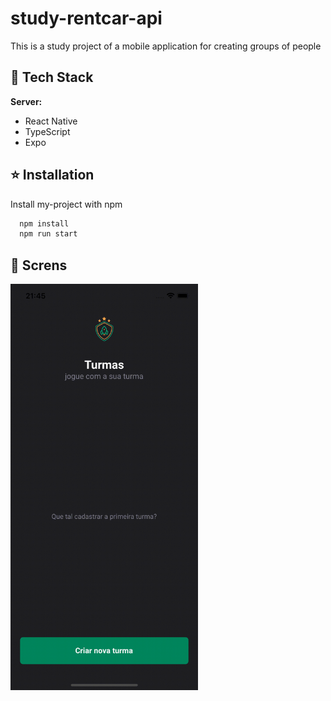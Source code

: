 # study-rentcar-api

This is a study project of a mobile application for creating groups of people

## 📘 Tech Stack

**Server:**

- React Native
- TypeScript
- Expo

## ⭐ Installation

Install my-project with npm

```bash
  npm install
  npm run start
```

## 📸 Screns

<p align="left">
  <img src=".github/gifs/iPhone14.gif" alt="GIF" width="300px" />
</p>

